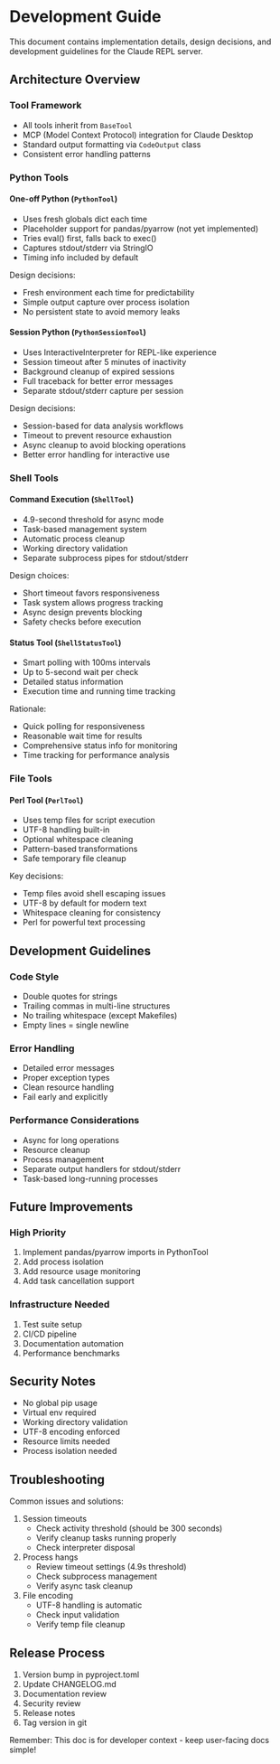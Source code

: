 # Development Guide

This document contains implementation details, design decisions, and development guidelines for the Claude REPL server.

## Architecture Overview

### Tool Framework
- All tools inherit from `BaseTool` 
- MCP (Model Context Protocol) integration for Claude Desktop
- Standard output formatting via `CodeOutput` class
- Consistent error handling patterns

### Python Tools

#### One-off Python (`PythonTool`)
- Uses fresh globals dict each time
- Placeholder support for pandas/pyarrow (not yet implemented)
- Tries eval() first, falls back to exec()
- Captures stdout/stderr via StringIO
- Timing info included by default

Design decisions:
- Fresh environment each time for predictability
- Simple output capture over process isolation
- No persistent state to avoid memory leaks

#### Session Python (`PythonSessionTool`)
- Uses InteractiveInterpreter for REPL-like experience
- Session timeout after 5 minutes of inactivity
- Background cleanup of expired sessions
- Full traceback for better error messages
- Separate stdout/stderr capture per session

Design decisions:
- Session-based for data analysis workflows
- Timeout to prevent resource exhaustion
- Async cleanup to avoid blocking operations
- Better error handling for interactive use

### Shell Tools

#### Command Execution (`ShellTool`)
- 4.9-second threshold for async mode
- Task-based management system
- Automatic process cleanup
- Working directory validation
- Separate subprocess pipes for stdout/stderr

Design choices:
- Short timeout favors responsiveness
- Task system allows progress tracking
- Async design prevents blocking
- Safety checks before execution

#### Status Tool (`ShellStatusTool`)
- Smart polling with 100ms intervals
- Up to 5-second wait per check
- Detailed status information
- Execution time and running time tracking

Rationale:
- Quick polling for responsiveness
- Reasonable wait time for results
- Comprehensive status info for monitoring
- Time tracking for performance analysis

### File Tools

#### Perl Tool (`PerlTool`)
- Uses temp files for script execution
- UTF-8 handling built-in
- Optional whitespace cleaning
- Pattern-based transformations
- Safe temporary file cleanup

Key decisions:
- Temp files avoid shell escaping issues
- UTF-8 by default for modern text
- Whitespace cleaning for consistency
- Perl for powerful text processing

## Development Guidelines

### Code Style
- Double quotes for strings
- Trailing commas in multi-line structures
- No trailing whitespace (except Makefiles)
- Empty lines = single newline

### Error Handling
- Detailed error messages
- Proper exception types
- Clean resource handling 
- Fail early and explicitly

### Performance Considerations
- Async for long operations
- Resource cleanup
- Process management
- Separate output handlers for stdout/stderr
- Task-based long-running processes

## Future Improvements

### High Priority
1. Implement pandas/pyarrow imports in PythonTool
2. Add process isolation
3. Add resource usage monitoring
4. Add task cancellation support

### Infrastructure Needed
1. Test suite setup
2. CI/CD pipeline
3. Documentation automation
4. Performance benchmarks

## Security Notes

- No global pip usage
- Virtual env required
- Working directory validation
- UTF-8 encoding enforced
- Resource limits needed
- Process isolation needed

## Troubleshooting

Common issues and solutions:
1. Session timeouts
   - Check activity threshold (should be 300 seconds)
   - Verify cleanup tasks running properly
   - Check interpreter disposal
2. Process hangs
   - Review timeout settings (4.9s threshold)
   - Check subprocess management
   - Verify async task cleanup
3. File encoding
   - UTF-8 handling is automatic
   - Check input validation
   - Verify temp file cleanup

## Release Process
1. Version bump in pyproject.toml
2. Update CHANGELOG.md
3. Documentation review
4. Security review
5. Release notes
6. Tag version in git

Remember: This doc is for developer context - keep user-facing docs simple!